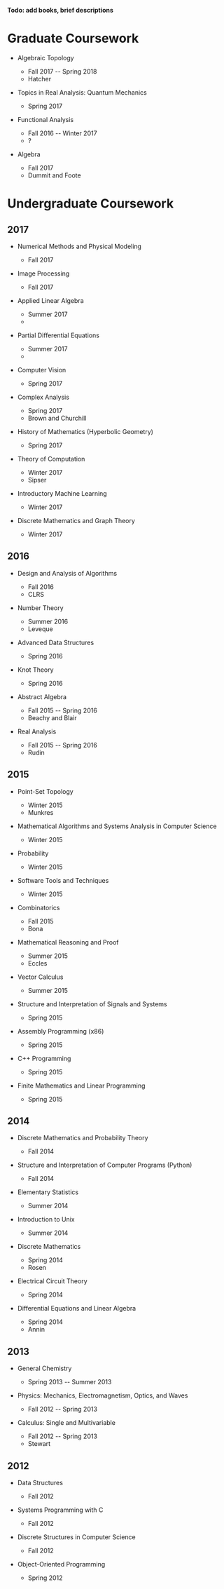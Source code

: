 
**Todo: add books, brief descriptions**

# Graduate Coursework

- Algebraic Topology
  - Fall 2017 -- Spring 2018
  - Hatcher

- Topics in Real Analysis: Quantum Mechanics
  - Spring 2017

- Functional Analysis
  - Fall 2016 -- Winter 2017
  - ?

- Algebra
  - Fall 2017
  - Dummit and Foote

# Undergraduate Coursework

## 2017

- Numerical Methods and Physical Modeling
  - Fall 2017

- Image Processing
  - Fall 2017

- Applied Linear Algebra
  - Summer 2017
  -

- Partial Differential Equations
  - Summer 2017
  -

- Computer Vision
  - Spring 2017

- Complex Analysis
  - Spring 2017
  - Brown and Churchill

- History of Mathematics (Hyperbolic Geometry)
  - Spring 2017

- Theory of Computation
  - Winter 2017
  - Sipser

- Introductory Machine Learning
  - Winter 2017

- Discrete Mathematics and Graph Theory
  - Winter 2017

## 2016

- Design and Analysis of Algorithms
  - Fall 2016
  - CLRS

- Number Theory
  - Summer 2016
  - Leveque

- Advanced Data Structures
  - Spring 2016

- Knot Theory
  - Spring 2016

- Abstract Algebra
  - Fall 2015 -- Spring 2016
  - Beachy and Blair

- Real Analysis
  - Fall 2015 -- Spring 2016
  - Rudin

## 2015

- Point-Set Topology
  - Winter 2015
  - Munkres

- Mathematical Algorithms and Systems Analysis in Computer Science
  - Winter 2015

- Probability
  - Winter 2015

- Software Tools and Techniques
  - Winter 2015

- Combinatorics
  - Fall 2015
  - Bona

- Mathematical Reasoning and Proof
  - Summer 2015
  - Eccles

- Vector Calculus
  - Summer 2015

- Structure and Interpretation of Signals and Systems
  - Spring 2015

- Assembly Programming (x86)
  - Spring 2015

- C++ Programming
  - Spring 2015

- Finite Mathematics and Linear Programming
  - Spring 2015

## 2014


- Discrete Mathematics and Probability Theory
  - Fall 2014

- Structure and Interpretation of Computer Programs (Python)
  - Fall 2014

- Elementary Statistics
  - Summer 2014

- Introduction to Unix
  - Summer 2014

- Discrete Mathematics
  - Spring 2014
  - Rosen

- Electrical Circuit Theory
  - Spring 2014

- Differential Equations and Linear Algebra
  - Spring 2014
  - Annin

## 2013

- General Chemistry
  - Spring 2013 -- Summer 2013

- Physics: Mechanics, Electromagnetism, Optics, and Waves
  - Fall 2012 -- Spring 2013

- Calculus: Single and Multivariable
  - Fall 2012 -- Spring 2013
  - Stewart

## 2012

- Data Structures
  - Fall 2012

- Systems Programming with C
  - Fall 2012

- Discrete Structures in Computer Science
  - Fall 2012

- Object-Oriented Programming
  - Spring 2012
